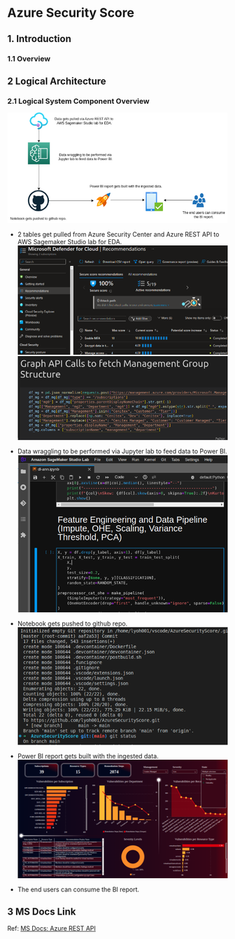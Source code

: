 #  Azure Security Score
## 1. Introduction
### 1.1	Overview



## 2 Logical Architecture
### 2.1	Logical System Component Overview
![Figure 2: Logical Architecture Overview](./images/workflow.png)
- 2 tables get pulled from Azure Security Center and Azure REST API to AWS Sagemaker Studio lab for EDA.
![Firegure 2.1: Azure Security Center](images/securitycenter.png)
![Firegure 2.2: Azure REST API](images/api.png)

- Data wraggling to be performed via Jupyter lab to feed data to Power BI.
![Firegure 2.3: Jupyterlab](images/sagemaker.png)

- Notebook gets pushed to github repo.
![Firegure 2.4: Github](images/github.png)

- Power BI report gets built with the ingested data.
![Figure 2.5: Power BI Dashboard](./images/powerbi.png)

- The end users can consume the BI report.

## 3 MS Docs Link
Ref: [MS Docs: Azure REST API](https://learn.microsoft.com/en-us/rest/api/managementgroups/)

